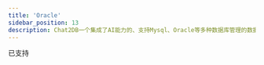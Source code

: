 ```yaml
---
title: 'Oracle'
sidebar_position: 13
description: Chat2DB一个集成了AI能力的、支持Mysql、Oracle等多种数据库管理的数据库客户端工具
---
```


已支持
